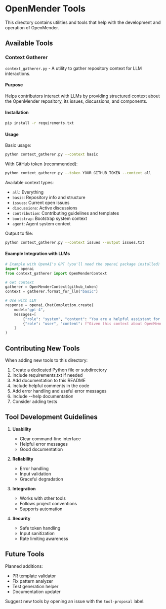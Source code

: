 # OpenMender Tools

This directory contains utilities and tools that help with the development and operation of OpenMender.

## Available Tools

### Context Gatherer
`context_gatherer.py` - A utility to gather repository context for LLM interactions.

#### Purpose
Helps contributors interact with LLMs by providing structured context about the OpenMender repository, its issues, discussions, and components.

#### Installation
```bash
pip install -r requirements.txt
```

#### Usage
Basic usage:
```bash
python context_gatherer.py --context basic
```

With GitHub token (recommended):
```bash
python context_gatherer.py --token YOUR_GITHUB_TOKEN --context all
```

Available context types:
- `all`: Everything
- `basic`: Repository info and structure
- `issues`: Current open issues
- `discussions`: Active discussions
- `contribution`: Contributing guidelines and templates
- `bootstrap`: Bootstrap system context
- `agent`: Agent system context

Output to file:
```bash
python context_gatherer.py --context issues --output issues.txt
```

#### Example Integration with LLMs
```python
# Example with OpenAI's GPT (you'll need the openai package installed)
import openai
from context_gatherer import OpenMenderContext

# Get context
gatherer = OpenMenderContext(github_token)
context = gatherer.format_for_llm("basic")

# Use with LLM
response = openai.ChatCompletion.create(
    model="gpt-4",
    messages=[
        {"role": "system", "content": "You are a helpful assistant for the OpenMender project."},
        {"role": "user", "content": f"Given this context about OpenMender:\n\n{context}\n\nWhat would be a good first contribution?"}
    ]
)
```

## Contributing New Tools

When adding new tools to this directory:

1. Create a dedicated Python file or subdirectory
2. Include requirements.txt if needed
3. Add documentation to this README
4. Include helpful comments in the code
5. Add error handling and useful error messages
6. Include --help documentation
7. Consider adding tests

## Tool Development Guidelines

1. **Usability**
   - Clear command-line interface
   - Helpful error messages
   - Good documentation

2. **Reliability**
   - Error handling
   - Input validation
   - Graceful degradation

3. **Integration**
   - Works with other tools
   - Follows project conventions
   - Supports automation

4. **Security**
   - Safe token handling
   - Input sanitization
   - Rate limiting awareness

## Future Tools

Planned additions:
- PR template validator
- Fix pattern analyzer
- Test generation helper
- Documentation updater

Suggest new tools by opening an issue with the `tool-proposal` label.

